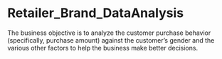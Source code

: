 # Retailer_Brand_DataAnalysis
The business objective is to analyze the customer purchase behavior (specifically, purchase amount) against the customer’s gender and the various other factors to help the business make better decisions. 
